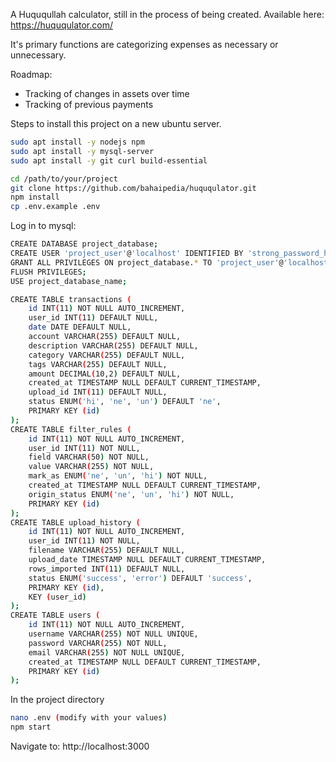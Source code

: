 A Huququllah calculator, still in the process of being created. Available here: https://huququlator.com/

It's primary functions are categorizing expenses as necessary or unnecessary. 

Roadmap:
- Tracking of changes in assets over time
- Tracking of previous payments



Steps to install this project on a new ubuntu server. 

```bash
sudo apt install -y nodejs npm
sudo apt install -y mysql-server
sudo apt install -y git curl build-essential
```

```bash
cd /path/to/your/project
git clone https://github.com/bahaipedia/huququlator.git
npm install
cp .env.example .env
```

Log in to mysql:

```bash
CREATE DATABASE project_database;
CREATE USER 'project_user'@'localhost' IDENTIFIED BY 'strong_password_here';
GRANT ALL PRIVILEGES ON project_database.* TO 'project_user'@'localhost';
FLUSH PRIVILEGES;
USE project_database_name;
```

```bash
CREATE TABLE transactions (
    id INT(11) NOT NULL AUTO_INCREMENT,
    user_id INT(11) DEFAULT NULL,
    date DATE DEFAULT NULL,
    account VARCHAR(255) DEFAULT NULL,
    description VARCHAR(255) DEFAULT NULL,
    category VARCHAR(255) DEFAULT NULL,
    tags VARCHAR(255) DEFAULT NULL,
    amount DECIMAL(10,2) DEFAULT NULL,
    created_at TIMESTAMP NULL DEFAULT CURRENT_TIMESTAMP,
    upload_id INT(11) DEFAULT NULL,
    status ENUM('hi', 'ne', 'un') DEFAULT 'ne',
    PRIMARY KEY (id)
);
CREATE TABLE filter_rules (
    id INT(11) NOT NULL AUTO_INCREMENT,
    user_id INT(11) NOT NULL,
    field VARCHAR(50) NOT NULL,
    value VARCHAR(255) NOT NULL,
    mark_as ENUM('ne', 'un', 'hi') NOT NULL,
    created_at TIMESTAMP NULL DEFAULT CURRENT_TIMESTAMP,
    origin_status ENUM('ne', 'un', 'hi') NOT NULL,
    PRIMARY KEY (id)
);
CREATE TABLE upload_history (
    id INT(11) NOT NULL AUTO_INCREMENT,
    user_id INT(11) NOT NULL,
    filename VARCHAR(255) DEFAULT NULL,
    upload_date TIMESTAMP NULL DEFAULT CURRENT_TIMESTAMP,
    rows_imported INT(11) DEFAULT NULL,
    status ENUM('success', 'error') DEFAULT 'success',
    PRIMARY KEY (id),
    KEY (user_id)
);
CREATE TABLE users (
    id INT(11) NOT NULL AUTO_INCREMENT,
    username VARCHAR(255) NOT NULL UNIQUE,
    password VARCHAR(255) NOT NULL,
    email VARCHAR(255) NOT NULL UNIQUE,
    created_at TIMESTAMP NULL DEFAULT CURRENT_TIMESTAMP,
    PRIMARY KEY (id)
);
```

In the project directory

```bash
nano .env (modify with your values)
npm start
```

Navigate to: http://localhost:3000

